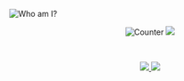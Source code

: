 <img
  src="https://svg-banners.vercel.app/api?type=rainbow&text1=sitiom%20&width=800&height=400"
  alt="Who am I?"
/>
<p align="center">
  <img
    src="https://visitor-badge.laobi.icu/badge?page_id=sitiom.sitiom"
    alt="Counter"
  />
  <a href="https://keybase.io/sitiom" alt="PGP Fingerprint">
    <img src="https://badgen.net/keybase/pgp/sitiom" />
  </a>
</p>
<br>
<p align="center">
  <a
    href="https://github.com/sitiom?tab=repositories"
    alt="sitiom's github stats"
  >
    <img
      src="https://github-readme-stats.vercel.app/api?username=sitiom&show_icons=true&theme=nord&count_private=true"
    />
  </a>
  <a
    href="https://github.com/sitiom?tab=repositories"
    alt="sitiom's Top Languages"
  >
    <img
      src="https://github-readme-stats.vercel.app/api/top-langs/?username=sitiom&theme=nord&hide=css,ruby,html&layout=compact"
    />
  </a>
</p>
